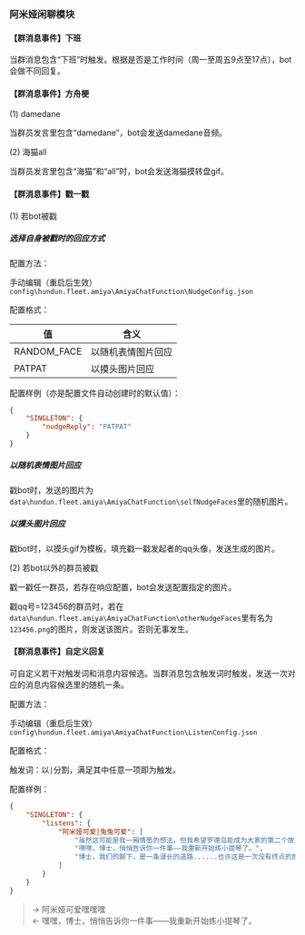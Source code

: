 ### 阿米娅闲聊模块

#### 【群消息事件】下班

当群消息包含“下班”时触发。根据是否是工作时间（周一至周五9点至17点），bot会做不同回复。

#### 【群消息事件】方舟梗

(1) damedane

当群员发言里包含“damedane”，bot会发送damedane音频。

(2) 海猫all

当群员发言里包含“海猫”和“all”时，bot会发送海猫摸转盘gif。

#### 【群消息事件】戳一戳

(1) 若bot被戳

##### 选择自身被戳时的回应方式

配置方法：

手动编辑（重启后生效）`config\hundun.fleet.amiya\AmiyaChatFunction\NudgeConfig.json`

配置格式：

|值|含义|
|---|---|
|RANDOM_FACE|以随机表情图片回应|
|PATPAT|以摸头图片回应|

配置样例（亦是配置文件自动创建时的默认值）：

```json
{ 
    "SINGLETON": {
        "nudgeReply": "PATPAT"
    }
}
```

##### 以随机表情图片回应

戳bot时，发送的图片为`data\hundun.fleet.amiya\AmiyaChatFunction\selfNudgeFaces`里的随机图片。

##### 以摸头图片回应

戳bot时，以摸头gif为模板，填充戳一戳发起者的qq头像，发送生成的图片。

(2) 若bot以外的群员被戳

戳一戳任一群员，若存在响应配置，bot会发送配置指定的图片。

戳qq号=123456的群员时，若在`data\hundun.fleet.amiya\AmiyaChatFunction\otherNudgeFaces`里有名为`123456.png`的图片，则发送该图片。否则无事发生。

#### 【群消息事件】自定义回复

可自定义若干对触发词和消息内容候选。当群消息包含触发词时触发，发送一次对应的消息内容候选里的随机一条。

配置方法：

手动编辑（重启后生效）`config\hundun.fleet.amiya\AmiyaChatFunction\ListenConfig.json`

配置格式：

触发词：以`|`分割，满足其中任意一项即为触发。

配置样例：

```json
{ 
    "SINGLETON": {
        "listens": {
            "阿米娅可爱|兔兔可爱": [
                "虽然这可能是我一厢情愿的想法，但我希望罗德岛能成为大家的第二个故乡......",
                "嘿嘿，博士，悄悄告诉你一件事——我重新开始练小提琴了。",
                "博士，我们的脚下，是一条漫长的道路......也许这是一次没有终点的旅行，但如果是和您一起，我觉得，非常幸福。"
            ]
        }
    }
}
```

>  -> 阿米娅可爱嘿嘿嘿  
>  <- 嘿嘿，博士，悄悄告诉你一件事——我重新开始练小提琴了。  